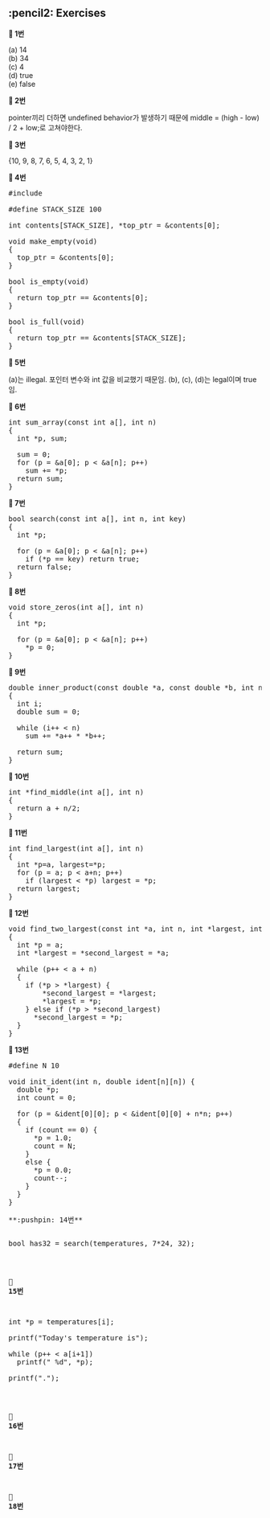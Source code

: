 <h2>:pencil2: Exercises</h2>

**:pushpin: 1번**

(a) 14<br>
(b) 34<br>
(c) 4<br>
(d) true<br>
(e) false<br>

**:pushpin: 2번**

pointer끼리 더하면 undefined behavior가 발생하기 때문에 middle = (high - low) / 2 + low;로 고쳐야한다.

**:pushpin: 3번**

{10, 9, 8, 7, 6, 5, 4, 3, 2, 1}

**:pushpin: 4번**

<pre>
#include <stdbool.h>

#define STACK_SIZE 100

int contents[STACK_SIZE], *top_ptr = &contents[0];

void make_empty(void)
{
  top_ptr = &contents[0];
}

bool is_empty(void)
{
  return top_ptr == &contents[0];
}

bool is_full(void)
{
  return top_ptr == &contents[STACK_SIZE];
}
</pre>

**:pushpin: 5번**

(a)는 illegal. 포인터 변수와 int 값을 비교했기 때문임. (b), (c), (d)는 legal이며 true임.<br>

**:pushpin: 6번**

<pre>
int sum_array(const int a[], int n)
{
  int *p, sum;
  
  sum = 0;
  for (p = &a[0]; p < &a[n]; p++)
    sum += *p;
  return sum;
}
</pre>

**:pushpin: 7번**

<pre>
bool search(const int a[], int n, int key)
{
  int *p;
  
  for (p = &a[0]; p < &a[n]; p++)
    if (*p == key) return true;
  return false;  
}
</pre>

**:pushpin: 8번**

<pre>
void store_zeros(int a[], int n)
{
  int *p;
  
  for (p = &a[0]; p < &a[n]; p++)
    *p = 0;
}
</pre>

**:pushpin: 9번**

<pre>
double inner_product(const double *a, const double *b, int n)
{
  int i;
  double sum = 0;
  
  while (i++ < n)
    sum += *a++ * *b++;

  return sum;
}
</pre>

**:pushpin: 10번**

<pre>
int *find_middle(int a[], int n)
{
  return a + n/2;
}
</pre>

**:pushpin: 11번**

<pre>
int find_largest(int a[], int n)
{
  int *p=a, largest=*p;
  for (p = a; p < a+n; p++)
    if (largest < *p) largest = *p;
  return largest;
}
</pre>


**:pushpin: 12번**

<pre>
void find_two_largest(const int *a, int n, int *largest, int *second_largest)
{
  int *p = a;
  int *largest = *second_largest = *a;
  
  while (p++ < a + n)
  {
    if (*p > *largest) {
        *second_largest = *largest;
        *largest = *p;
    } else if (*p > *second_largest)
      *second_largest = *p;
  }
}
</pre>

**:pushpin: 13번**

<pre>
#define N 10

void init_ident(int n, double ident[n][n]) {
  double *p;
  int count = 0;
  
  for (p = &ident[0][0]; p < &ident[0][0] + n*n; p++)
  {
    if (count == 0) {
      *p = 1.0;
      count = N;
    }
    else {
      *p = 0.0;
      count--;
    }
  }
}

**:pushpin: 14번**

<pre>
bool has32 = search(temperatures, 7*24, 32);
</pre>

**:pushpin: 15번**

<pre>
int *p = temperatures[i];
  
printf("Today's temperature is");
  
while (p++ < a[i+1])
  printf(" %d", *p);
  
printf(".");
</pre>

**:pushpin: 16번**

**:pushpin: 17번**

**:pushpin: 18번**

